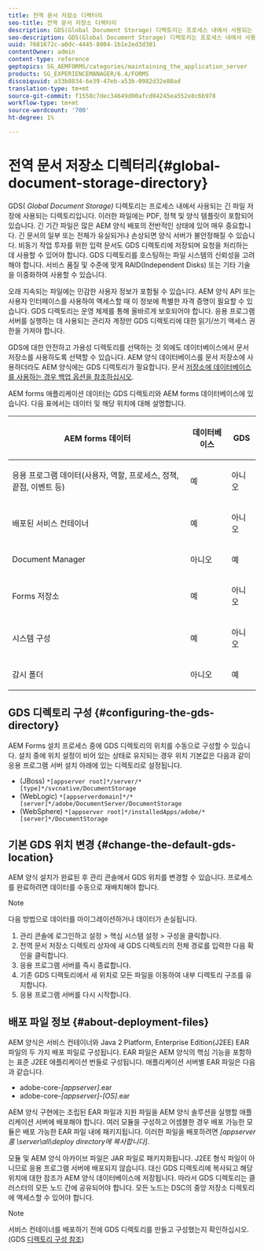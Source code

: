 ```yaml
---
title: 전역 문서 저장소 디렉터리
seo-title: 전역 문서 저장소 디렉터리
description: GDS(Global Document Storage) 디렉토리는 프로세스 내에서 사용되는 긴 파일을 저장하는 데 사용되는 디렉토리입니다.
seo-description: GDS(Global Document Storage) 디렉토리는 프로세스 내에서 사용되는 긴 파일을 저장하는 데 사용되는 디렉토리입니다.
uuid: 7681672c-a0dc-4445-8004-1b1e2ed3d301
contentOwner: admin
content-type: reference
geptopics: SG_AEMFORMS/categories/maintaining_the_application_server
products: SG_EXPERIENCEMANAGER/6.4/FORMS
discoiquuid: a33b8834-6e39-47eb-a53b-0982d32e80ad
translation-type: tm+mt
source-git-commit: f1558c7dec34649d00afcd04245ea552e8c6b978
workflow-type: tm+mt
source-wordcount: '700'
ht-degree: 1%

---
```



# 전역 문서 저장소 디렉터리{#global-document-storage-directory}

GDS( *Global Document Storage)* 디렉토리는 프로세스 내에서 사용되는 긴 파일 저장에 사용되는 디렉토리입니다. 이러한 파일에는 PDF, 정책 및 양식 템플릿이 포함되어 있습니다. 긴 기간 파일은 많은 AEM 양식 배포의 전반적인 상태에 있어 매우 중요합니다. 긴 문서의 일부 또는 전체가 유실되거나 손상되면 양식 서버가 불안정해질 수 있습니다. 비동기 작업 투자를 위한 입력 문서도 GDS 디렉토리에 저장되며 요청을 처리하는 데 사용할 수 있어야 합니다. GDS 디렉토리를 호스팅하는 파일 시스템의 신뢰성을 고려해야 합니다. 서비스 품질 및 수준에 맞게 RAID(Independent Disks) 또는 기타 기술을 이중화하여 사용할 수 있습니다.

오래 지속되는 파일에는 민감한 사용자 정보가 포함될 수 있습니다. AEM 양식 API 또는 사용자 인터페이스를 사용하여 액세스할 때 이 정보에 특별한 자격 증명이 필요할 수 있습니다. GDS 디렉토리는 운영 체제를 통해 올바르게 보호되어야 합니다. 응용 프로그램 서버를 실행하는 데 사용되는 관리자 계정만 GDS 디렉토리에 대한 읽기/쓰기 액세스 권한을 가져야 합니다.

GDS에 대한 안전하고 가용성 디렉토리를 선택하는 것 외에도 데이터베이스에서 문서 저장소를 사용하도록 선택할 수 있습니다. AEM 양식 데이터베이스를 문서 저장소에 사용하더라도 AEM 양식에는 GDS 디렉토리가 필요합니다. 문서 [저장소에 데이터베이스를 사용하는 경우 백업 옵션을 참조하십시오](/help/forms/using/admin-help/files-back-recover.md#backup-options-when-database-is-used-for-document-storage).

AEM forms 애플리케이션 데이터는 GDS 디렉토리와 AEM forms 데이터베이스에 있습니다. 다음 표에서는 데이터 및 해당 위치에 대해 설명합니다.

<table> 
 <thead> 
  <tr> 
   <th><p>AEM forms 데이터</p></th> 
   <th><p>데이터베이스</p></th> 
   <th><p>GDS</p></th> 
  </tr> 
 </thead> 
 <tbody>
  <tr> 
   <td><p>응용 프로그램 데이터(사용자, 역할, 프로세스, 정책, 끝점, 이벤트 등)</p></td> 
   <td><p>예</p></td> 
   <td><p>아니오</p></td> 
  </tr> 
  <tr> 
   <td><p>배포된 서비스 컨테이너</p></td> 
   <td><p>예</p></td> 
   <td><p>아니오</p></td> 
  </tr> 
  <tr> 
   <td><p>Document Manager </p></td> 
   <td><p>아니오</p></td> 
   <td><p>예</p></td> 
  </tr> 
  <tr> 
   <td><p>Forms 저장소</p></td> 
   <td><p>예</p></td> 
   <td><p>아니오</p></td> 
  </tr> 
  <tr> 
   <td><p>시스템 구성</p></td> 
   <td><p>예</p></td> 
   <td><p>아니오</p></td> 
  </tr> 
  <tr> 
   <td><p>감시 폴더</p></td> 
   <td><p>아니오</p></td> 
   <td><p>예</p></td> 
  </tr> 
 </tbody> 
</table>

## GDS 디렉토리 구성 {#configuring-the-gds-directory}

AEM Forms 설치 프로세스 중에 GDS 디렉토리의 위치를 수동으로 구성할 수 있습니다. 설치 중에 위치 설정이 비어 있는 상태로 유지되는 경우 위치 기본값은 다음과 같이 응용 프로그램 서버 설치 아래에 있는 디렉토리로 설정됩니다.

* (JBoss) `*[appserver root]*/server/*[type]*/svcnative/DocumentStorage`
* (WebLogic) `*[appserverdomain]*/*[server]*/adobe/DocumentServer/DocumentStorage`
* (WebSphere) `*[appserver root]*/installedApps/adobe/*[server]*/DocumentStorage`

## 기본 GDS 위치 변경 {#change-the-default-gds-location}

AEM 양식 설치가 완료된 후 관리 콘솔에서 GDS 위치를 변경할 수 있습니다. 프로세스를 완료하려면 데이터를 수동으로 재배치해야 합니다.

>[!NOTE]
>
>다음 방법으로 데이터를 마이그레이션하거나 데이터가 손실됩니다.

1. 관리 콘솔에 로그인하고 설정 > 핵심 시스템 설정 > 구성을 클릭합니다.
1. 전역 문서 저장소 디렉토리 상자에 새 GDS 디렉토리의 전체 경로를 입력한 다음 확인을 클릭합니다.
1. 응용 프로그램 서버를 즉시 종료합니다.
1. 기존 GDS 디렉토리에서 새 위치로 모든 파일을 이동하여 내부 디렉토리 구조를 유지합니다.
1. 응용 프로그램 서버를 다시 시작합니다.

## 배포 파일 정보 {#about-deployment-files}

AEM 양식은 서비스 컨테이너와 Java 2 Platform, Enterprise Edition(J2EE) EAR 파일의 두 가지 배포 파일로 구성됩니다. EAR 파일은 AEM 양식의 핵심 기능을 포함하는 표준 J2EE 애플리케이션 번들로 구성됩니다. 애플리케이션 서버별 EAR 파일은 다음과 같습니다.

* adobe-core-*[appserver]*.ear
* adobe-core-*[appserver]*-*[OS]*.ear

AEM 양식 구현에는 조립된 EAR 파일과 지원 파일을 AEM 양식 솔루션을 실행할 애플리케이션 서버에 배포해야 합니다. 여러 모듈을 구성하고 어셈블한 경우 배포 가능한 모듈은 배포 가능한 EAR 파일 내에 패키지됩니다. 이러한 파일을 배포하려면 *[appserver 홈 \server\all\deploy directory에 복사합니다]*.

모듈 및 AEM 양식 아카이브 파일은 JAR 파일로 패키지화됩니다. J2EE 형식 파일이 아니므로 응용 프로그램 서버에 배포되지 않습니다. 대신 GDS 디렉토리에 복사되고 해당 위치에 대한 참조가 AEM 양식 데이터베이스에 저장됩니다. 따라서 GDS 디렉토리는 클러스터의 모든 노드 간에 공유되어야 합니다. 모든 노드는 DSC의 중앙 저장소 디렉토리에 액세스할 수 있어야 합니다.

>[!NOTE]
>
>서비스 컨테이너를 배포하기 전에 GDS 디렉토리를 만들고 구성했는지 확인하십시오. (GDS [디렉토리 구성 참조](global-document-storage-directory.md#configuring-the-gds-directory))

